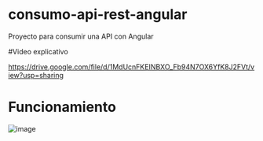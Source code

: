 # consumo-api-rest-angular
Proyecto para consumir una API con Angular

#Video explicativo

https://drive.google.com/file/d/1MdUcnFKEINBXO_Fb94N7OX6YfK8J2FVt/view?usp=sharing

# Funcionamiento

![image](https://user-images.githubusercontent.com/59657015/172087499-d83e2a40-f490-4535-a688-73f4c561fbd5.png)
